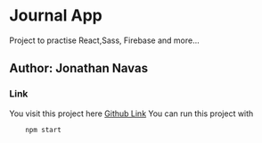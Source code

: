 # Journal App

Project to practise React,Sass, Firebase and more...
## Author: Jonathan Navas
### Link
You visit this project here [Github Link](https://jonathannavas.github.io/reactJS-journal-app/)
You can run this project with 
```
    npm start
```
